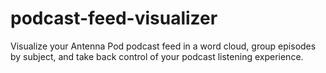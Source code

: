 # podcast-feed-visualizer
Visualize your Antenna Pod podcast feed in a word cloud, group episodes by subject, and take back control of your podcast listening experience.
